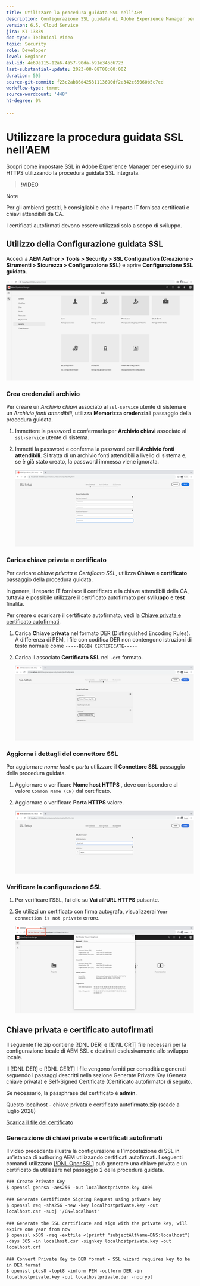 ```yaml
---
title: Utilizzare la procedura guidata SSL nell’AEM
description: Configurazione SSL guidata di Adobe Experience Manager per semplificare la configurazione di un’istanza AEM da eseguire su HTTPS.
version: 6.5, Cloud Service
jira: KT-13839
doc-type: Technical Video
topic: Security
role: Developer
level: Beginner
exl-id: 4e69e115-12a6-4a57-90da-b91e345c6723
last-substantial-update: 2023-08-08T00:00:00Z
duration: 595
source-git-commit: f23c2ab86d42531113690df2e342c65060b5c7cd
workflow-type: tm+mt
source-wordcount: '448'
ht-degree: 0%

---
```


# Utilizzare la procedura guidata SSL nell’AEM

Scopri come impostare SSL in Adobe Experience Manager per eseguirlo su HTTPS utilizzando la procedura guidata SSL integrata.

>[!VIDEO](https://video.tv.adobe.com/v/17993?quality=12&learn=on)


>[!NOTE]
>
>Per gli ambienti gestiti, è consigliabile che il reparto IT fornisca certificati e chiavi attendibili da CA.
>
>I certificati autofirmati devono essere utilizzati solo a scopo di sviluppo.

## Utilizzo della Configurazione guidata SSL

Accedi a __AEM Author > Tools > Security > SSL Configuration (Creazione > Strumenti > Sicurezza > Configurazione SSL)__ e aprire __Configurazione SSL guidata__.

![Configurazione SSL guidata](assets/use-the-ssl-wizard/ssl-config-wizard.png)

### Crea credenziali archivio

Per creare un _Archivio chiavi_ associato al `ssl-service` utente di sistema e un _Archivio fonti attendibili_, utilizza __Memorizza credenziali__ passaggio della procedura guidata.

1. Immettere la password e confermarla per __Archivio chiavi__ associato al `ssl-service` utente di sistema.
1. Immetti la password e conferma la password per il __Archivio fonti attendibili__. Si tratta di un archivio fonti attendibili a livello di sistema e, se è già stato creato, la password immessa viene ignorata.

   ![Configurazione SSL - Memorizza credenziali](assets/use-the-ssl-wizard/store-credentials.png)

### Carica chiave privata e certificato

Per caricare _chiave privata_ e _Certificato SSL_, utilizza __Chiave e certificato__ passaggio della procedura guidata.

In genere, il reparto IT fornisce il certificato e la chiave attendibili della CA, tuttavia è possibile utilizzare il certificato autofirmato per __sviluppo__ e __test__ finalità.

Per creare o scaricare il certificato autofirmato, vedi la [Chiave privata e certificato autofirmati](#self-signed-private-key-and-certificate).

1. Carica __Chiave privata__ nel formato DER (Distinguished Encoding Rules). A differenza di PEM, i file con codifica DER non contengono istruzioni di testo normale come `-----BEGIN CERTIFICATE-----`
1. Carica il associato __Certificato SSL__ nel `.crt` formato.

   ![Configurazione SSL - Chiave privata e certificato](assets/use-the-ssl-wizard/privatekey-and-certificate.png)

### Aggiorna i dettagli del connettore SSL

Per aggiornare _nome host_ e _porta_ utilizzare il __Connettore SSL__ passaggio della procedura guidata.

1. Aggiornare o verificare __Nome host HTTPS__ , deve corrispondere al valore `Common Name (CN)` dal certificato.
1. Aggiornare o verificare __Porta HTTPS__ valore.

   ![Configurazione SSL - Dettagli connettore SSL](assets/use-the-ssl-wizard/ssl-connector-details.png)

### Verificare la configurazione SSL

1. Per verificare l’SSL, fai clic su __Vai all’URL HTTPS__ pulsante.
1. Se utilizzi un certificato con firma autografa, visualizzerai `Your connection is not private` errore.

   ![Configurazione SSL - Verifica AEM tramite HTTPS](assets/use-the-ssl-wizard/verify-aem-over-ssl.png)

## Chiave privata e certificato autofirmati

Il seguente file zip contiene [!DNL DER] e [!DNL CRT] file necessari per la configurazione locale di AEM SSL e destinati esclusivamente allo sviluppo locale.

Il [!DNL DER] e [!DNL CERT] I file vengono forniti per comodità e generati seguendo i passaggi descritti nella sezione Generate Private Key (Genera chiave privata) e Self-Signed Certificate (Certificato autofirmato) di seguito.

Se necessario, la passphrase del certificato è **admin**.

Questo localhost - chiave privata e certificato autofirmato.zip (scade a luglio 2028)

[Scarica il file del certificato](assets/use-the-ssl-wizard/certificate.zip)

### Generazione di chiavi private e certificati autofirmati

Il video precedente illustra la configurazione e l’impostazione di SSL in un’istanza di authoring AEM utilizzando certificati autofirmati. I seguenti comandi utilizzano [[!DNL OpenSSL]](https://www.openssl.org/) può generare una chiave privata e un certificato da utilizzare nel passaggio 2 della procedura guidata.

```shell
### Create Private Key
$ openssl genrsa -aes256 -out localhostprivate.key 4096

### Generate Certificate Signing Request using private key
$ openssl req -sha256 -new -key localhostprivate.key -out localhost.csr -subj '/CN=localhost'

### Generate the SSL certificate and sign with the private key, will expire one year from now
$ openssl x509 -req -extfile <(printf "subjectAltName=DNS:localhost") -days 365 -in localhost.csr -signkey localhostprivate.key -out localhost.crt

### Convert Private Key to DER format - SSL wizard requires key to be in DER format
$ openssl pkcs8 -topk8 -inform PEM -outform DER -in localhostprivate.key -out localhostprivate.der -nocrypt
```
